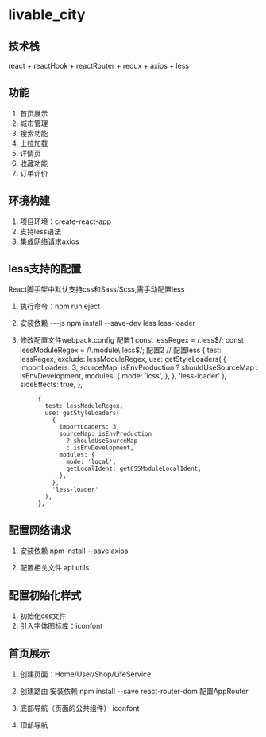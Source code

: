 # livable_city

## 技术栈
react + reactHook + reactRouter + redux + axios + less

## 功能
1. 首页展示
2. 城市管理
3. 搜索功能
4. 上拉加载
5. 详情页
6. 收藏功能
7. 订单评价

## 环境构建
1. 项目环境：create-react-app 
2. 支持less语法
3. 集成网络请求axios

## less支持的配置
React脚手架中默认支持css和Sass/Scss,需手动配置less
1. 执行命令：npm run eject
2. 安装依赖
---js
npm install  --save-dev less less-loader
3. 修改配置文件webpack.config
配置1
const lessRegex = /\.less$/;
const lessModuleRegex = /\.module\.less$/;
配置2
            // 配置less
            {
              test: lessRegex,
              exclude: lessModuleRegex,
              use: getStyleLoaders(
                {
                  importLoaders: 3,
                  sourceMap: isEnvProduction
                    ? shouldUseSourceMap
                    : isEnvDevelopment,
                  modules: {
                    mode: 'icss',
                  },
                },
                'less-loader'
              ),
              sideEffects: true,
            },
   
            {
              test: lessModuleRegex,
              use: getStyleLoaders(
                {
                  importLoaders: 3,
                  sourceMap: isEnvProduction
                    ? shouldUseSourceMap
                    : isEnvDevelopment,
                  modules: {
                    mode: 'local',
                    getLocalIdent: getCSSModuleLocalIdent,
                  },
                },
                'less-loader'
              ),
            },

## 配置网络请求
1. 安装依赖
npm install --save axios

2. 配置相关文件
api
utils


## 配置初始化样式
1. 初始化css文件
2. 引入字体图标库：iconfont

## 首页展示
1. 创建页面：Home/User/Shop/LifeService
2. 创建路由 
       安装依赖 npm install --save react-router-dom
       配置AppRouter

3. 底部导航（页面的公共组件）
iconfont

4. 顶部导航





